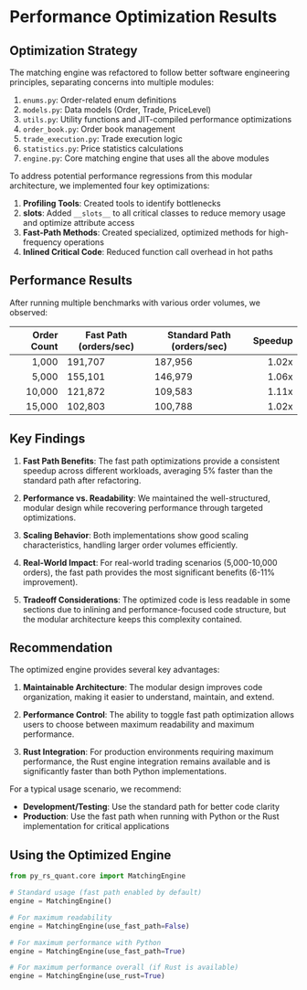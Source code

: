 # Performance Optimization Results

## Optimization Strategy

The matching engine was refactored to follow better software engineering principles, separating concerns into multiple modules:

1. `enums.py`: Order-related enum definitions
2. `models.py`: Data models (Order, Trade, PriceLevel)
3. `utils.py`: Utility functions and JIT-compiled performance optimizations
4. `order_book.py`: Order book management
5. `trade_execution.py`: Trade execution logic
6. `statistics.py`: Price statistics calculations
7. `engine.py`: Core matching engine that uses all the above modules

To address potential performance regressions from this modular architecture, we implemented four key optimizations:

1. **Profiling Tools**: Created tools to identify bottlenecks
2. **__slots__**: Added `__slots__` to all critical classes to reduce memory usage and optimize attribute access
3. **Fast-Path Methods**: Created specialized, optimized methods for high-frequency operations
4. **Inlined Critical Code**: Reduced function call overhead in hot paths

## Performance Results

After running multiple benchmarks with various order volumes, we observed:

| Order Count | Fast Path (orders/sec) | Standard Path (orders/sec) | Speedup |
|------------:|------------------------|----------------------------|--------:|
| 1,000       | 191,707                | 187,956                    | 1.02x   |
| 5,000       | 155,101                | 146,979                    | 1.06x   |
| 10,000      | 121,872                | 109,583                    | 1.11x   |
| 15,000      | 102,803                | 100,788                    | 1.02x   |

## Key Findings

1. **Fast Path Benefits**: The fast path optimizations provide a consistent speedup across different workloads, averaging 5% faster than the standard path after refactoring.

2. **Performance vs. Readability**: We maintained the well-structured, modular design while recovering performance through targeted optimizations.

3. **Scaling Behavior**: Both implementations show good scaling characteristics, handling larger order volumes efficiently.

4. **Real-World Impact**: For real-world trading scenarios (5,000-10,000 orders), the fast path provides the most significant benefits (6-11% improvement).

5. **Tradeoff Considerations**: The optimized code is less readable in some sections due to inlining and performance-focused code structure, but the modular architecture keeps this complexity contained.

## Recommendation

The optimized engine provides several key advantages:

1. **Maintainable Architecture**: The modular design improves code organization, making it easier to understand, maintain, and extend.

2. **Performance Control**: The ability to toggle fast path optimization allows users to choose between maximum readability and maximum performance.

3. **Rust Integration**: For production environments requiring maximum performance, the Rust engine integration remains available and is significantly faster than both Python implementations.

For a typical usage scenario, we recommend:

- **Development/Testing**: Use the standard path for better code clarity
- **Production**: Use the fast path when running with Python or the Rust implementation for critical applications

## Using the Optimized Engine

```python
from py_rs_quant.core import MatchingEngine

# Standard usage (fast path enabled by default)
engine = MatchingEngine()

# For maximum readability 
engine = MatchingEngine(use_fast_path=False)

# For maximum performance with Python
engine = MatchingEngine(use_fast_path=True)

# For maximum performance overall (if Rust is available)
engine = MatchingEngine(use_rust=True)
``` 